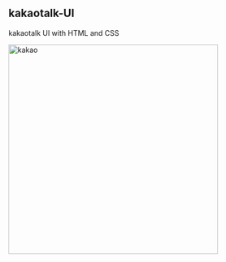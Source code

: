 ## kakaotalk-UI

 kakaotalk UI with HTML and CSS <br />
 
<img width="412" alt="kakao" src="https://user-images.githubusercontent.com/67591151/97998256-3797f800-1e2d-11eb-8bb0-84b73a971f64.png">
